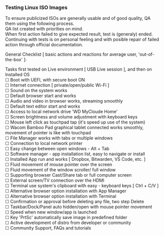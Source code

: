 ### Testing Linux ISO Images

To ensure publicized ISOs are generally usable and of good quality, QA them using the following process.  
QA list created with priorities on mind.  
When first action failed to give expected result, test is (generaly) ended.  
Continuing with tests is on personal feeling and with posible repair of failed action through official documentation.  

General Checklist [ basic actions and reactions for average user, 'out-of-the-box' ]:  

Tasks first tested on Live environment [ USB Live session ], and then on Installed OS  
☐ Boot with UEFI, with secure boot ON  
☐ Internet connection [ private/open/public Wi-Fi ]  
☐ Sound on the system works  
☐ Default browser start and works  
☐ Audio and video in browser works, streaming smoothly  
☐ Default text editor start and works  
☐ Access to local network drive 'WD MyCloude Home'  
☐ Screen brightness and volume adjustment with keyboard keys  
☐ Mouse left click as touchpad tap (it's speed up use of the system)  
☐ Wacom Bamboo Pad graphical tablet connected works smoothly, movement of pointer is like with touchpad  
☐ File Manager works with tabs or multiple windows  
☐ Connection to local network printer  
☐ Easy change between open windows - Alt + Tab  
☐ Software manager - app installation list, easy to navigate or install  
☐ Installed App run and works [ Dropbox, Bitwarden, VS Code, etc. ]  
☐ Fluid movement of mouse pointer over the screen  
☐ Fluid movement of the window scroller/ full window  
☐ Supporting browser Cast/Share tab or full computer screen  
☐ External screen/TV connection over the HDMI  
☐ Terminal use system's clipboard with easy - keyboard keys [ Ctrl + C/V ]  
☐ Alternative browser option installation with App Manager  
☐ Alternative browser option installation with Terminal  
☐ Confirmation or approval before deleting any file, two step Delete  
☐ Taskbar/Dock/Panel auto hidden/open with mouse pointer movement  
☐ Speed when new window/app is launched  
☐ Key 'PrtSc' automatically save image in predefined folder  
☐ Active development of distro from developer or community  
☐ Community Support, FAQs and tutorials  